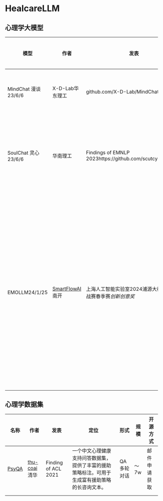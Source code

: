# HealcareLLM

## 心理学大模型

| **模型**            | **作者**                                          | **发表**                                                     | **定位**                                                 | **预训练**                                                   | **微调**                      | **数据集**                                                   | **规模/B**           | **评测指标** | **Comments**                                                 |
| ------------------- | ------------------------------------------------- | ------------------------------------------------------------ | -------------------------------------------------------- | ------------------------------------------------------------ | ----------------------------- | ------------------------------------------------------------ | -------------------- | ------------ | ------------------------------------------------------------ |
| MindChat 漫谈23/6/6 | X-D-Lab华东理工                                   | github.com/X-D-Lab/MindChat                                  | 中文/心理抚慰                                            | Baichuan/InternLM/[Qwen-7B](https://github.com/QwenLM/Qwen-7B) | 多轮对话微调                  | 【闭源】**100w:** 自动化流程构造/多轮心理对话【example】https://github.com/X-D-Lab/MindChat/blob/main/data/dataset_example.json | 0.5/1.8/4/7/14       | 无           | -                                                            |
| SoulChat 灵心23/6/6 | 华南理工                                          | Findings of EMNLP 2023https://github.com/scutcyr/SoulChat    | 中文/心理健康/共情与倾听                                 | [ChatGLM-6B](https://huggingface.co/THUDM/chatglm-6b)        | 全量参数的指令微调            | 15w 单轮长文本心理咨询指令与答案100w轮次 ChatGPT与GPT4生成的 多轮回答数据单轮与多轮混合的共情对话数据集 | 6                    | 无           | -                                                            |
| EMOLLM24/1/25       | [SmartFlowAI](https://github.com/SmartFlowAI)南开 | 上海人工智能实验室2024浦源大模型系列挑战赛春季赛*创新创意奖* | 中文/理解用户-支持用户-帮助用户心理健康辅导链路/角色扮演 | InternLM2/Qwen/DeepSeek MoE/Mixtral/Baichuan/ChatGLM3        | QLORA/LORA/全量微调via xtuner | 1w 单轮和多轮对话数据 gen by 文心一言、通义千问、讯飞星火和智谱GLM | 5/6/7/8/13/16/20/8x7 | 无           | 有详细的[数据生成](http://github.com/SmartFlowAI/EmoLLM/blob/main/generate_data/tutorial.md)和模型微调文档 |
|                     |                                                   |                                                              |                                                          |                                                              |                               |                                                              |                      |              |                                                              |

## 心理学数据集

| **名称**                                   | **作者**                                    | **发表**            | **定位**                                                     | **形式**   | **规模** | **开源方式** |
| ------------------------------------------ | ------------------------------------------- | ------------------- | ------------------------------------------------------------ | ---------- | -------- | ------------ |
| [PsyQA](https://github.com/thu-coai/PsyQA) | [thu-coai](https://github.com/thu-coai)清华 | Finding of ACL 2021 | 一个中文心理健康支持问答数据集，提供了丰富的援助策略标注。可用于生成富有援助策略的长咨询文本。 | QA多轮对话 | ～7w     | 邮件申请获取 |
|                                            |                                             |                     |                                                              |            |          |              |
|                                            |                                             |                     |                                                              |            |          |              |
